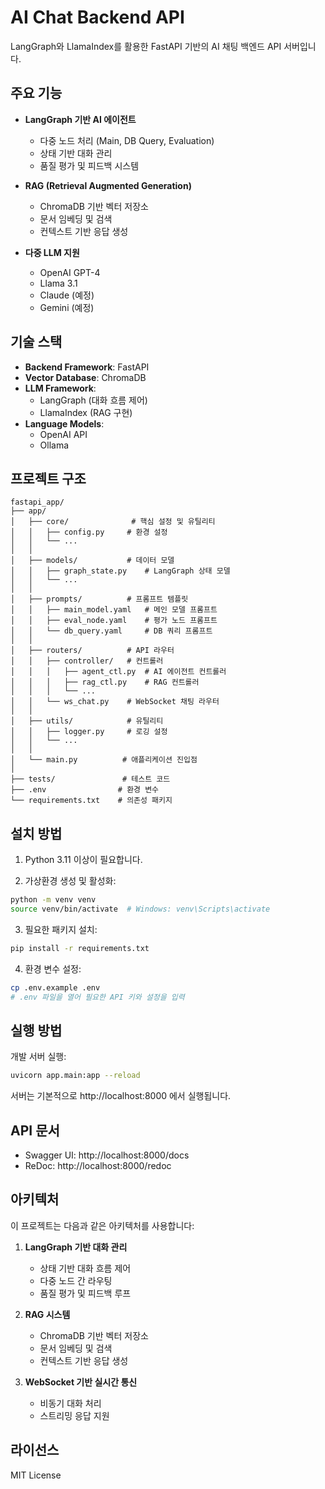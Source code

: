 # AI Chat Backend API

LangGraph와 LlamaIndex를 활용한 FastAPI 기반의 AI 채팅 백엔드 API 서버입니다.

## 주요 기능

- **LangGraph 기반 AI 에이전트**
  - 다중 노드 처리 (Main, DB Query, Evaluation)
  - 상태 기반 대화 관리
  - 품질 평가 및 피드백 시스템

- **RAG (Retrieval Augmented Generation)**
  - ChromaDB 기반 벡터 저장소
  - 문서 임베딩 및 검색
  - 컨텍스트 기반 응답 생성

- **다중 LLM 지원**
  - OpenAI GPT-4
  - Llama 3.1
  - Claude (예정)
  - Gemini (예정)

## 기술 스택

- **Backend Framework**: FastAPI
- **Vector Database**: ChromaDB
- **LLM Framework**: 
  - LangGraph (대화 흐름 제어)
  - LlamaIndex (RAG 구현)
- **Language Models**:
  - OpenAI API
  - Ollama

## 프로젝트 구조

```
fastapi_app/
├── app/
│   ├── core/              # 핵심 설정 및 유틸리티
│   │   ├── config.py     # 환경 설정
│   │   └── ...
│   │
│   ├── models/           # 데이터 모델
│   │   ├── graph_state.py    # LangGraph 상태 모델
│   │   └── ...
│   │
│   ├── prompts/          # 프롬프트 템플릿
│   │   ├── main_model.yaml   # 메인 모델 프롬프트
│   │   ├── eval_node.yaml    # 평가 노드 프롬프트
│   │   └── db_query.yaml     # DB 쿼리 프롬프트
│   │
│   ├── routers/          # API 라우터
│   │   ├── controller/   # 컨트롤러
│   │   │   ├── agent_ctl.py  # AI 에이전트 컨트롤러
│   │   │   ├── rag_ctl.py    # RAG 컨트롤러
│   │   │   └── ...
│   │   └── ws_chat.py    # WebSocket 채팅 라우터
│   │
│   ├── utils/            # 유틸리티
│   │   ├── logger.py     # 로깅 설정
│   │   └── ...
│   │
│   └── main.py          # 애플리케이션 진입점
│
├── tests/               # 테스트 코드
├── .env                # 환경 변수
└── requirements.txt    # 의존성 패키지
```

## 설치 방법

1. Python 3.11 이상이 필요합니다.

2. 가상환경 생성 및 활성화:
```bash
python -m venv venv
source venv/bin/activate  # Windows: venv\Scripts\activate
```

3. 필요한 패키지 설치:
```bash
pip install -r requirements.txt
```

4. 환경 변수 설정:
```bash
cp .env.example .env
# .env 파일을 열어 필요한 API 키와 설정을 입력
```

## 실행 방법

개발 서버 실행:
```bash
uvicorn app.main:app --reload
```

서버는 기본적으로 http://localhost:8000 에서 실행됩니다.

## API 문서

- Swagger UI: http://localhost:8000/docs
- ReDoc: http://localhost:8000/redoc

## 아키텍처

이 프로젝트는 다음과 같은 아키텍처를 사용합니다:

1. **LangGraph 기반 대화 관리**
   - 상태 기반 대화 흐름 제어
   - 다중 노드 간 라우팅
   - 품질 평가 및 피드백 루프

2. **RAG 시스템**
   - ChromaDB 기반 벡터 저장소
   - 문서 임베딩 및 검색
   - 컨텍스트 기반 응답 생성

3. **WebSocket 기반 실시간 통신**
   - 비동기 대화 처리
   - 스트리밍 응답 지원

## 라이선스

MIT License 
